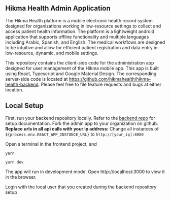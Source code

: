 ## Hikma Health Admin Application

The Hikma Health platform is a mobile electronic health record system designed for organizations working in low-resource settings to collect and access patient health information. The platform is a lightweight android application that supports offline functionality and multiple languages including Arabic, Spanish, and English. The medical workflows are designed to be intuitive and allow for efficient patient registration and data entry in low-resource, dynamic, and mobile settings.

This repository contains the client-side code for the administration app designed for user management of the Hikma mobile app. This app is built using React, Typescript and Google Material Design. The corresponding server-side code is located at https://github.com/hikmahealth/hikma-health-backend. Please feel free 
to file feature requests and bugs at either location.

Local Setup
-----------

First, run your backend repository locally. Refer to the [backend repo](https://github.com/hikmahealth/hikma-health-backend) for setup documentation.
Fork the admin app to your organization on github.
**Replace urls in all api calls with your ip address:**
Change all instances of `${process.env.REACT_APP_INSTANCE_URL}` to `http://[your_ip]:8080`

Open a terminal in the frontend project, and
```
yarn 
```
```
yarn dev
```
The app will run in development mode. Open http://localhost:3000 to view it in the browser.

Login with the local user that you created during the backend repository setup
